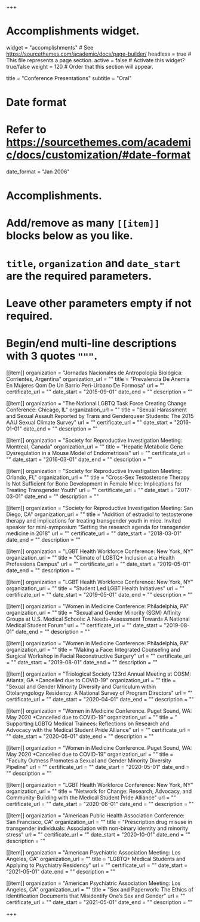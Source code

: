 +++
# Accomplishments widget.
widget = "accomplishments"  # See https://sourcethemes.com/academic/docs/page-builder/
headless = true  # This file represents a page section.
active = false  # Activate this widget? true/false
weight = 120  # Order that this section will appear.

title = "Conference Presentations"
subtitle = "Oral"

# Date format
#   Refer to https://sourcethemes.com/academic/docs/customization/#date-format
date_format = "Jan 2006"

# Accomplishments.
#   Add/remove as many `[[item]]` blocks below as you like.
#   `title`, `organization` and `date_start` are the required parameters.
#   Leave other parameters empty if not required.
#   Begin/end multi-line descriptions with 3 quotes `"""`.

[[item]]
  organization = "Jornadas Nacionales de Antropología Biológica: Corrientes, Argentina"
  organization_url = ""
  title = "Prevalencia De Anemia En Mujeres Qom De Un Barrio Peri-Urbano De Formosa"
  url = ""
  certificate_url = ""
  date_start = "2015-09-01"
  date_end = ""
  description = ""
 
[[item]]
  organization = "The National LGBTQ Task Force Creating Change Conference: Chicago, IL"
  organization_url = ""
  title = "Sexual Harassment and Sexual Assault Reported by Trans and Genderqueer Students: The 2015 AAU Sexual Climate Survey"
  url = ""
  certificate_url = ""
  date_start = "2016-01-01"
  date_end = ""
  description = ""

[[item]]
  organization = "Society for Reproductive Investigation Meeting: Montreal, Canada"
  organization_url = ""
  title = "Hepatic Metabolic Gene Dysregulation in a Mouse Model of Endometriosis"
  url = ""
  certificate_url = ""
  date_start = "2016-03-01"
  date_end = ""
  description = ""

[[item]]
  organization = "Society for Reproductive Investigation Meeting: Orlando, FL"
  organization_url = ""
  title = "Cross-Sex Testosterone Therapy Is Not Sufficient for Bone Development in Female Mice: Implications for Treating Transgender Youth"
  url = ""
  certificate_url = ""
  date_start = "2017-03-01"
  date_end = ""
  description = ""
  
[[item]]
  organization = "Society for Reproductive Investigation Meeting: San Diego, CA"
  organization_url = ""
  title = "Addition of estradiol to testosterone therapy and implications for treating transgender youth in mice. Invited speaker for mini-symposium “Setting the research agenda for transgender medicine in 2018"
  url = ""
  certificate_url = ""
  date_start = "2018-03-01"
  date_end = ""
  description = ""
  
[[item]]
  organization = "LGBT Health Workforce Conference: New York, NY"
  organization_url = ""
  title = "Climate of LGBTQ+ Inclusion at a Health Professions Campus"
  url = ""
  certificate_url = ""
  date_start = "2019-05-01"
  date_end = ""
  description = ""
  
[[item]]
  organization = "LGBT Health Workforce Conference: New York, NY"
  organization_url = ""
  title = "Student Led LGBT Health Initiatives"
  url = ""
  certificate_url = ""
  date_start = "2019-05-01"
  date_end = ""
  description = ""

[[item]]
  organization = "Women in Medicine Conference: Philadelphia, PA"
  organization_url = ""
  title = "Sexual and Gender Minority (SGM) Affinity Groups at U.S. Medical Schools: A Needs-Assessment Towards A National Medical Student Forum"
  url = ""
  certificate_url = ""
  date_start = "2019-08-01"
  date_end = ""
  description = ""

[[item]]
  organization = "Women in Medicine Conference: Philadelphia, PA"
  organization_url = ""
  title = "Making a Face: Integrated Counseling and Surgical Workshop in Facial Reconstructive Surgery"
  url = ""
  certificate_url = ""
  date_start = "2019-08-01"
  date_end = ""
  description = ""  

[[item]]
  organization = "Triological Society 123rd Annual Meeting at COSM: Atlanta, GA *Cancelled due to COVID-19"
  organization_url = ""
  title = "Sexual and Gender Minority Diversity and Curriculum within Otolaryngology Residency: A National Survey of Program Directors"
  url = ""
  certificate_url = ""
  date_start = "2020-04-01"
  date_end = ""
  description = ""   

[[item]]
  organization = "Women in Medicine Conference. Puget Sound, WA: May 2020 *Cancelled due to COVID-19"
  organization_url = ""
  title = " Supporting LGBTQ Medical Trainees: Reflections on Research and Advocacy with the Medical Student Pride Alliance"
  url = ""
  certificate_url = ""
  date_start = "2020-05-01"
  date_end = ""
  description = ""   

[[item]]
  organization = "Women in Medicine Conference. Puget Sound, WA: May 2020 *Cancelled due to COVID-19"
  organization_url = ""
  title = "Faculty Outness Promotes a Sexual and Gender Minority Diversity Pipeline"
  url = ""
  certificate_url = ""
  date_start = "2020-05-01"
  date_end = ""
  description = ""   

[[item]]
  organization = "LGBT Health Workforce Conference: New York, NY"
  organization_url = ""
  title = "Network for Change: Research, Advocacy, and Community-Building with the Medical Student Pride Alliance"
  url = ""
  certificate_url = ""
  date_start = "2020-06-01"
  date_end = ""
  description = "" 
  
[[item]]
  organization = "American Public Health Association Conference: San Francisco, CA"
  organization_url = ""
  title = "Prescription drug misuse in transgender individuals: Association with non-binary identity and minority stress"
  url = ""
  certificate_url = ""
  date_start = "2020-10-01"
  date_end = ""
  description = "" 

[[item]]
  organization = "American Psychiatric Association Meeting: Los Angeles, CA"
  organization_url = ""
  title = "LGBTQ+ Medical Students and Applying to Psychiatry Residency"
  url = ""
  certificate_url = ""
  date_start = "2021-05-01"
  date_end = ""
  description = "" 
  
 [[item]]
  organization = "American Psychiatric Association Meeting: Los Angeles, CA"
  organization_url = ""
  title = "Sex and Paperwork: The Ethics of Identification Documents that Misidentify One’s Sex and Gender"
  url = ""
  certificate_url = ""
  date_start = "2021-05-01"
  date_end = ""
  description = "" 
  


+++
